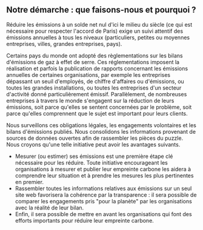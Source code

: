 ## Notre démarche : que faisons-nous et pourquoi ?

Réduire les émissions à un solde net nul d'ici le milieu du siècle (ce qui est nécessaire pour respecter l'accord de Paris) exige un suivi attentif des émissions annuelles à tous les niveaux (particuliers, petites ou moyennes entreprises, villes, grandes entreprises, pays).

Certains pays du monde ont adopté des règlementations sur les bilans d'émissions de gaz à effet de serre. Ces réglementations imposent la réalisation et parfois la publication de rapports concernant les émissions annuelles de certaines organisations, par exemple les entreprises dépassant un seuil d'employés, de chiffre d'affaires ou d'émissions, ou toutes les grandes installations, ou toutes les entreprises d'un secteur d'activité donné particulièrement émissif. Parallèlement, de nombreuses entreprises à travers le monde s'engagent sur la réduction de leurs émissions, soit parce qu'elles se sentent concernées par le problème, soit parce qu'elles comprennent que le sujet est important pour leurs clients.

Nous surveillons ces obligations légales, les engagements volontaires et les bilans d'émissions publiés. Nous consolidons les informations provenant de sources de données ouvertes afin de rassembler les pièces du puzzle. Nous croyons qu'une telle initiative peut avoir les avantages suivants.

* Mesurer (ou estimer) ses émissions est une première étape clé nécessaire pour les réduire. Toute initiative encourageant les organisations à mesurer et publier leur empreinte carbone les aidera à comprendre leur situation et à prendre les mesures les plus pertinentes en premier.
* Rassembler toutes les informations relatives aux émissions sur un seul site web favorisera la cohérence par la transparence : il sera possible de comparer les engagements pris "pour la planète" par les organisations avec la réalité de leur bilan.
* Enfin, il sera possible de mettre en avant les organisations qui font des efforts importants pour réduire leur empreinte carbone.
